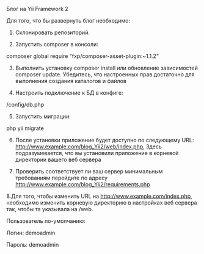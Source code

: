Блог на Yii Framework 2

Для того, что бы развернуть блог необходимо:

1. Склонировать репозиторий.


2. Запустить composer в консоли:

composer global require "fxp/composer-asset-plugin:~1.1.2"


3. Выполнить установку composer install или обновление зависимостей composer update.
Убедитесь, что настроенных прав достаточно для выполнения создания каталогов и файлов


4. Настроить подключение к БД в конфиге:

/config/db.php


5. Запустить миграции:

php yii migrate


6. После установки приложение будет доступно по следующему URL:
http://www.example.com/blog_Yii2/web/index.php, 
Здесь подразумевается, что вы установили приложение в корневой директории вашего веб сервера


7. Проверить соответствует ли ваш сервер минимальным требованиям
перейдите по адресу  http://www.example.com/blog_Yii2/requirements.php


8.Для того, чтобы изменить URL на http://www.example.com/index.php, необходимо изменить корневую директорию в настройках веб сервера так, чтобы та указывала на /web.



Пользователь по-умолчанию:

Логин: demoadmin

Пароль: demoadmin
